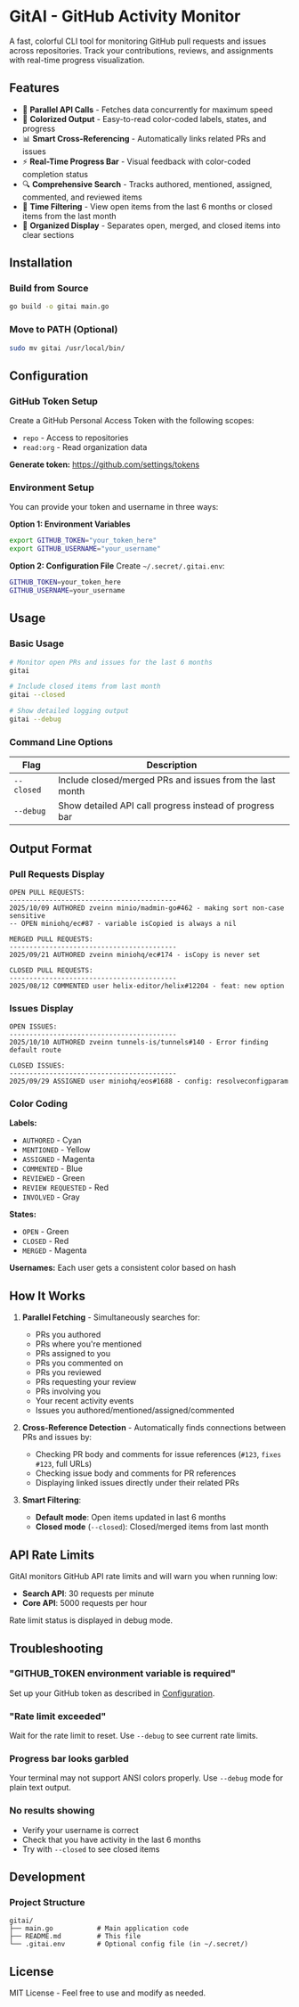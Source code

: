 # GitAI - GitHub Activity Monitor

A fast, colorful CLI tool for monitoring GitHub pull requests and issues across repositories. Track your contributions, reviews, and assignments with real-time progress visualization.

## Features

- 🚀 **Parallel API Calls** - Fetches data concurrently for maximum speed
- 🎨 **Colorized Output** - Easy-to-read color-coded labels, states, and progress
- 📊 **Smart Cross-Referencing** - Automatically links related PRs and issues
- ⚡ **Real-Time Progress Bar** - Visual feedback with color-coded completion status
- 🔍 **Comprehensive Search** - Tracks authored, mentioned, assigned, commented, and reviewed items
- 📅 **Time Filtering** - View open items from the last 6 months or closed items from the last month
- 🎯 **Organized Display** - Separates open, merged, and closed items into clear sections

## Installation

### Build from Source

```bash
go build -o gitai main.go
```

### Move to PATH (Optional)

```bash
sudo mv gitai /usr/local/bin/
```

## Configuration

### GitHub Token Setup

Create a GitHub Personal Access Token with the following scopes:
- `repo` - Access to repositories
- `read:org` - Read organization data

**Generate token:** https://github.com/settings/tokens

### Environment Setup

You can provide your token and username in three ways:

**Option 1: Environment Variables**
```bash
export GITHUB_TOKEN="your_token_here"
export GITHUB_USERNAME="your_username"
```

**Option 2: Configuration File**
Create `~/.secret/.gitai.env`:
```bash
GITHUB_TOKEN=your_token_here
GITHUB_USERNAME=your_username
```

## Usage

### Basic Usage

```bash
# Monitor open PRs and issues for the last 6 months
gitai

# Include closed items from last month
gitai --closed

# Show detailed logging output
gitai --debug
```

### Command Line Options

| Flag | Description |
|------|-------------|
| `--closed` | Include closed/merged PRs and issues from the last month |
| `--debug` | Show detailed API call progress instead of progress bar |

## Output Format

### Pull Requests Display

```
OPEN PULL REQUESTS:
------------------------------------------
2025/10/09 AUTHORED zveinn minio/madmin-go#462 - making sort non-case sensitive
-- OPEN miniohq/ec#87 - variable isCopied is always a nil

MERGED PULL REQUESTS:
------------------------------------------
2025/09/21 AUTHORED zveinn miniohq/ec#174 - isCopy is never set

CLOSED PULL REQUESTS:
------------------------------------------
2025/08/12 COMMENTED user helix-editor/helix#12204 - feat: new option
```

### Issues Display

```
OPEN ISSUES:
------------------------------------------
2025/10/10 AUTHORED zveinn tunnels-is/tunnels#140 - Error finding default route

CLOSED ISSUES:
------------------------------------------
2025/09/29 ASSIGNED user miniohq/eos#1688 - config: resolveconfigparam
```

### Color Coding

**Labels:**
- `AUTHORED` - Cyan
- `MENTIONED` - Yellow
- `ASSIGNED` - Magenta
- `COMMENTED` - Blue
- `REVIEWED` - Green
- `REVIEW REQUESTED` - Red
- `INVOLVED` - Gray

**States:**
- `OPEN` - Green
- `CLOSED` - Red
- `MERGED` - Magenta

**Usernames:** Each user gets a consistent color based on hash

## How It Works

1. **Parallel Fetching** - Simultaneously searches for:
   - PRs you authored
   - PRs where you're mentioned
   - PRs assigned to you
   - PRs you commented on
   - PRs you reviewed
   - PRs requesting your review
   - PRs involving you
   - Your recent activity events
   - Issues you authored/mentioned/assigned/commented

2. **Cross-Reference Detection** - Automatically finds connections between PRs and issues by:
   - Checking PR body and comments for issue references (`#123`, `fixes #123`, full URLs)
   - Checking issue body and comments for PR references
   - Displaying linked issues directly under their related PRs

3. **Smart Filtering**:
   - **Default mode**: Open items updated in last 6 months
   - **Closed mode** (`--closed`): Closed/merged items from last month

## API Rate Limits

GitAI monitors GitHub API rate limits and will warn you when running low:
- **Search API**: 30 requests per minute
- **Core API**: 5000 requests per hour

Rate limit status is displayed in debug mode.

## Troubleshooting

### "GITHUB_TOKEN environment variable is required"
Set up your GitHub token as described in [Configuration](#configuration).

### "Rate limit exceeded"
Wait for the rate limit to reset. Use `--debug` to see current rate limits.

### Progress bar looks garbled
Your terminal may not support ANSI colors properly. Use `--debug` mode for plain text output.

### No results showing
- Verify your username is correct
- Check that you have activity in the last 6 months
- Try with `--closed` to see closed items

## Development

### Project Structure
```
gitai/
├── main.go           # Main application code
├── README.md         # This file
└── .gitai.env        # Optional config file (in ~/.secret/)
```

## License

MIT License - Feel free to use and modify as needed.

